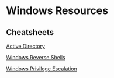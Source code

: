 # Windows Resources 
## Cheatsheets 
[Active Directory](https://github.com/Scr1ptK1ddie/OSCPprep/blob/main/ActiveDirectory/Cheatsheet.md)  

[Windows Reverse Shells](https://github.com/Scr1ptK1ddie/OSCPprep/blob/main/Windows/Windows_Reverse_Shells.md)  

[Windows Privilege Escalation](https://github.com/Scr1ptK1ddie/OSCPprep/blob/main/Windows/Windows_Priv_Esc.md) 

